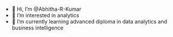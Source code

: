 - 👋 Hi, I’m @Abhitha-R-Kumar
- 👀 I’m interested in analytics
- 🌱 I’m currently learning advanced diploma in data analytics and business  intelligence
  

<!---
Abhitha-R-Kumar/Abhitha-R-Kumar is a ✨ special ✨ repository because its `README.md` (this file) appears on your GitHub profile.
You can click the Preview link to take a look at your changes.
--->
